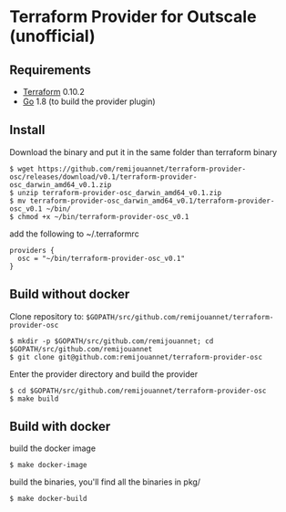 Terraform Provider for Outscale (unofficial)
==================

Requirements
------------

-   [Terraform](https://www.terraform.io/downloads.html) 0.10.2 
-   [Go](https://golang.org/doc/install) 1.8 (to build the provider plugin)

Install
---------------------

Download the binary and put it in the same folder than terraform binary

```
$ wget https://github.com/remijouannet/terraform-provider-osc/releases/download/v0.1/terraform-provider-osc_darwin_amd64_v0.1.zip
$ unzip terraform-provider-osc_darwin_amd64_v0.1.zip
$ mv terraform-provider-osc_darwin_amd64_v0.1/terraform-provider-osc_v0.1 ~/bin/
$ chmod +x ~/bin/terraform-provider-osc_v0.1
```

add the following to ~/.terraformrc

```
providers {
  osc = "~/bin/terraform-provider-osc_v0.1"
}
```


Build without docker
---------------------

Clone repository to: `$GOPATH/src/github.com/remijouannet/terraform-provider-osc`

```
$ mkdir -p $GOPATH/src/github.com/remijouannet; cd $GOPATH/src/github.com/remijouannet
$ git clone git@github.com:remijouannet/terraform-provider-osc
```

Enter the provider directory and build the provider

```
$ cd $GOPATH/src/github.com/remijouannet/terraform-provider-osc
$ make build
```

Build with docker
---------------------

build the docker image

```
$ make docker-image
```

build the binaries, you'll find all the binaries in pkg/

```
$ make docker-build
```
